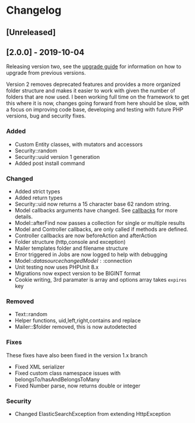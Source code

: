 # Changelog
## [Unreleased]

## [2.0.0] - 2019-10-04

Releasing version two, see the [upgrade guide](https://www.originphp.com/docs/upgrade) for information on how to upgrade from previous versions.

Version 2 removes deprecated features and provides a more organized folder structure and makes it easier to work with given the number of folders that are now used. I been working full time on the framework to get this where it is now, changes going forward from here should be slow, with a focus on improving code base, developing and testing with future PHP versions, bug and security fixes.

### Added

- Custom Entity classes, with mutators and accessors
- Security::random
- Security::uuid version 1 generation
- Added post install command

### Changed

- Added strict types
- Added return types
- Security::uid now returns a 15 character base 62 random string.
- Model callbacks arguments have changed. See [callbacks](https://www.originphp.com/docs/model/callbacks/) for more details.
- Model::afterFind now passes a collection for single or multiple results
- Model and Controller callbacks, are only called if methods are defined.
- Controller callbacks are now beforeAction and afterAction
- Folder structure (http,console and exception)
- Mailer templates folder and filename structure
- Error triggered in Jobs are now logged to help with debugging
- Model::$datasource changed Model::$connection
- Unit testing now uses PHPUnit 8.x
- Migrations now expect version to be BIGINT format
- Cookie writing, 3rd paramater is array and options array takes `expires` key

### Removed

- Text::random
- Helper functions, uid,left,right,contains and replace
- Mailer::$folder removed, this is now autodetected

### Fixes

These fixes have also been fixed in the version 1.x branch

- Fixed XML serializer
- Fixed custom class namespace issues with belongsTo/hasAndBelongsToMany
- Fixed Number parse, now returns double or integer

### Security
- Changed ElasticSearchException from extending HttpException

